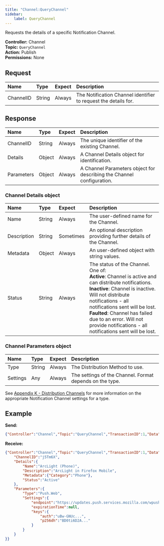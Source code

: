 ```yaml
---
title: "Channel:QueryChannel"
sidebar:
    label: QueryChannel
---
```


Requests the details of a specific Notification Channel.

**Controller:** Channel\
**Topic:** `QueryChannel`\
**Action:** Publish\
**Permissions:** None

## Request

| Name   | Type    | Expect   | Description |
| :------| :------ | :------- | :--- |
| ChannelID | String  | Always   | The Notification Channel identifier to request the details for. |

## Response

| Name       | Type    | Expect    | Description |
| :--------- | :------ | :-------- | :---------- |
| ChannelID  | String  | Always    | The unique identifier of the existing Channel. |
| Details    | Object  | Always    | A Channel Details object for identification. |
| Parameters | Object  | Always    | A Channel Parameters object for describing the Channel configuration. |

### Channel Details object

| Name        | Type    | Expect    | Description |
| :---------- | :------ | :-------- | :---------- |
| Name        | String  | Always    | The user-defined name for the Channel. |
| Description | String  | Sometimes | An optional description providing further details of the Channel. |
| Metadata    | Object  | Always    | An user-defined object with string values. |
| Status      | String  | Always    | The status of the Channel. One of:<br>**Active**: Channel is active and can distribute notifications.<br>**Inactive**: Channel is inactive. Will not distribute notifications - all notifications sent will be lost.<br>**Faulted**: Channel has failed due to an error. Will not provide notifications - all notifications sent will be lost. |

### Channel Parameters object

| Name          | Type    | Expect    | Description |
| :------------ | :------ | :-------- | :---------- |
| Type          | String  | Always    | The Distribution Method to use. |
| Settings      | Any     | Always    | The settings of the Channel. Format depends on the type. |

See [Appendix K - Distribution Channels](../../../appendices/k-distribution-channels/) for more information on the appropriate Notification Channel settings for a type.

## Example

**Send:**
```json
{"Controller":"Channel","Topic":"QueryChannel","TransactionID":1,"Data":{"ChannelID":"j5Tm6X"}}
```

**Receive:**
```json
{"Controller":"Channel","Topic":"QueryChannel","TransactionID":1,"Data":{
	"ChannelID":"j5Tm6X",
	"Details":{
		"Name":"ArcLight (Phone)",
		"Description":"ArcLight in Firefox Mobile",
		"Metadata":{"Category":"Phone"},
		"Status":"Active"
	},
	"Parameters":{
		"Type":"Push.Web",
		"Settings":{
			"endpoint":"https://updates.push.services.mozilla.com/wpush/v2/gAAAAABi3j...",
			"expirationTime":null,
			"keys":{
				"auth":"uBw-GNUc...",
				"p256dh":"BD0ti6D2A..."
			}
		}
	}
}}
```
